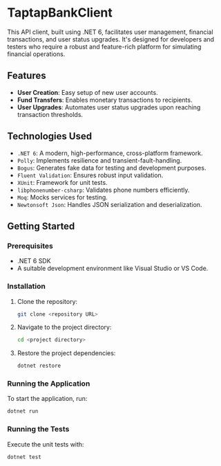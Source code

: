# TaptapBankClient

This API client, built using .NET 6, facilitates user management, financial transactions, and user status upgrades. It's designed for developers and testers who require a robust and feature-rich platform for simulating financial operations.

## Features

- **User Creation**: Easy setup of new user accounts.
- **Fund Transfers**: Enables monetary transactions to recipients.
- **User Upgrades**: Automates user status upgrades upon reaching transaction thresholds.

## Technologies Used

- `.NET 6`: A modern, high-performance, cross-platform framework.
- `Polly`: Implements resilience and transient-fault-handling.
- `Bogus`: Generates fake data for testing and development purposes.
- `Fluent Validation`: Ensures robust input validation.
- `XUnit`: Framework for unit tests.
- `libphonenumber-csharp`: Validates phone numbers efficiently.
- `Moq`: Mocks services for testing.
- `Newtonsoft Json`: Handles JSON serialization and deserialization.

## Getting Started

### Prerequisites

- .NET 6 SDK
- A suitable development environment like Visual Studio or VS Code.

### Installation

1. Clone the repository:
   ```bash
   git clone <repository URL>
   ```
2. Navigate to the project directory:
   ```bash
   cd <project directory>
   ```
3. Restore the project dependencies:
   ```bash
   dotnet restore
   ```

### Running the Application

To start the application, run:

```bash
dotnet run
```

### Running the Tests

Execute the unit tests with:

```bash
dotnet test
```

